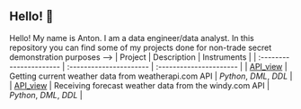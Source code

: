 ## Hello! 👋

Hello! My name is Anton. I am a data engineer/data analyst. In this repository you can find some of my projects done for non-trade secret demonstration purposes
-->
| Project | Description | Instruments |
| :---------------------- | :---------------------- | :---------------------- |
| [API_view](/weatherapi) | Getting current weather data from weatherapi.com API | *Python*, *DML*, *DDL* | 
| [API_view](/windyapi) | Receiving forecast weather data from the windy.com API | *Python*, *DML*, *DDL* | 
